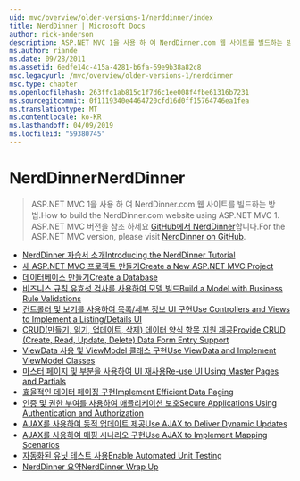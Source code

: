 ```yaml
---
uid: mvc/overview/older-versions-1/nerddinner/index
title: NerdDinner | Microsoft Docs
author: rick-anderson
description: ASP.NET MVC 1을 사용 하 여 NerdDinner.com 웹 사이트를 빌드하는 방법. ASP.NET MVC 3 버전의 경우 GitHub에서 nerddinner를 방문 합니다.
ms.author: riande
ms.date: 09/28/2011
ms.assetid: 6edfe14c-415a-4281-b6fa-69e9b38a82c8
msc.legacyurl: /mvc/overview/older-versions-1/nerddinner
msc.type: chapter
ms.openlocfilehash: 263ffc1ab815c1f7d6c1ee008f4fbe61316b7231
ms.sourcegitcommit: 0f1119340e4464720cfd16d0ff15764746ea1fea
ms.translationtype: MT
ms.contentlocale: ko-KR
ms.lasthandoff: 04/09/2019
ms.locfileid: "59380745"
---
```

# <a name="nerddinner"></a><span data-ttu-id="53fe6-104">NerdDinner</span><span class="sxs-lookup"><span data-stu-id="53fe6-104">NerdDinner</span></span>

> <span data-ttu-id="53fe6-105">ASP.NET MVC 1을 사용 하 여 NerdDinner.com 웹 사이트를 빌드하는 방법.</span><span class="sxs-lookup"><span data-stu-id="53fe6-105">How to build the NerdDinner.com website using ASP.NET MVC 1.</span></span> <span data-ttu-id="53fe6-106">ASP.NET MVC 버전을 참조 하세요 [GitHub에서 NerdDinner](https://github.com/AspNetMVPSamples/NerdDinner)합니다.</span><span class="sxs-lookup"><span data-stu-id="53fe6-106">For the ASP.NET MVC version, please visit [NerdDinner on GitHub](https://github.com/AspNetMVPSamples/NerdDinner).</span></span>


- [<span data-ttu-id="53fe6-107">NerdDinner 자습서 소개</span><span class="sxs-lookup"><span data-stu-id="53fe6-107">Introducing the NerdDinner Tutorial</span></span>](introducing-the-nerddinner-tutorial.md)
- [<span data-ttu-id="53fe6-108">새 ASP.NET MVC 프로젝트 만들기</span><span class="sxs-lookup"><span data-stu-id="53fe6-108">Create a New ASP.NET MVC Project</span></span>](create-a-new-aspnet-mvc-project.md)
- [<span data-ttu-id="53fe6-109">데이터베이스 만들기</span><span class="sxs-lookup"><span data-stu-id="53fe6-109">Create a Database</span></span>](create-a-database.md)
- [<span data-ttu-id="53fe6-110">비즈니스 규칙 유효성 검사를 사용하여 모델 빌드</span><span class="sxs-lookup"><span data-stu-id="53fe6-110">Build a Model with Business Rule Validations</span></span>](build-a-model-with-business-rule-validations.md)
- [<span data-ttu-id="53fe6-111">컨트롤러 및 보기를 사용하여 목록/세부 정보 UI 구현</span><span class="sxs-lookup"><span data-stu-id="53fe6-111">Use Controllers and Views to Implement a Listing/Details UI</span></span>](use-controllers-and-views-to-implement-a-listingdetails-ui.md)
- [<span data-ttu-id="53fe6-112">CRUD(만들기, 읽기, 업데이트, 삭제) 데이터 양식 항목 지원 제공</span><span class="sxs-lookup"><span data-stu-id="53fe6-112">Provide CRUD (Create, Read, Update, Delete) Data Form Entry Support</span></span>](provide-crud-create-read-update-delete-data-form-entry-support.md)
- [<span data-ttu-id="53fe6-113">ViewData 사용 및 ViewModel 클래스 구현</span><span class="sxs-lookup"><span data-stu-id="53fe6-113">Use ViewData and Implement ViewModel Classes</span></span>](use-viewdata-and-implement-viewmodel-classes.md)
- [<span data-ttu-id="53fe6-114">마스터 페이지 및 부분을 사용하여 UI 재사용</span><span class="sxs-lookup"><span data-stu-id="53fe6-114">Re-use UI Using Master Pages and Partials</span></span>](re-use-ui-using-master-pages-and-partials.md)
- [<span data-ttu-id="53fe6-115">효율적인 데이터 페이징 구현</span><span class="sxs-lookup"><span data-stu-id="53fe6-115">Implement Efficient Data Paging</span></span>](implement-efficient-data-paging.md)
- [<span data-ttu-id="53fe6-116">인증 및 권한 부여를 사용하여 애플리케이션 보호</span><span class="sxs-lookup"><span data-stu-id="53fe6-116">Secure Applications Using Authentication and Authorization</span></span>](secure-applications-using-authentication-and-authorization.md)
- [<span data-ttu-id="53fe6-117">AJAX를 사용하여 동적 업데이트 제공</span><span class="sxs-lookup"><span data-stu-id="53fe6-117">Use AJAX to Deliver Dynamic Updates</span></span>](use-ajax-to-deliver-dynamic-updates.md)
- [<span data-ttu-id="53fe6-118">AJAX를 사용하여 매핑 시나리오 구현</span><span class="sxs-lookup"><span data-stu-id="53fe6-118">Use AJAX to Implement Mapping Scenarios</span></span>](use-ajax-to-implement-mapping-scenarios.md)
- [<span data-ttu-id="53fe6-119">자동화된 유닛 테스트 사용</span><span class="sxs-lookup"><span data-stu-id="53fe6-119">Enable Automated Unit Testing</span></span>](enable-automated-unit-testing.md)
- [<span data-ttu-id="53fe6-120">NerdDinner 요약</span><span class="sxs-lookup"><span data-stu-id="53fe6-120">NerdDinner Wrap Up</span></span>](nerddinner-wrap-up.md)
